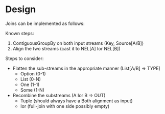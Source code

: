 # Design

Joins can be implemented as follows:

Known steps:

1. ContiguousGroupBy on both input streams (Key, Source[A/B])
2. Align the two streams (cast it to NEL[A] Ior NEL[B])

Steps to consider:
- Flatten the sub-streams in the appropriate manner (List[A/B] => TYPE]
    - Option (0-1)
    - List (0-N)
    - One (1-1)
    - Some (1-N)
- Recombine the substreams (A Ior B => OUT)
    - Tuple (should always have a Both alignment as input)
    - Ior (full-join with one side possibly empty)
